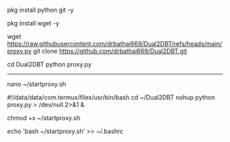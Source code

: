 pkg install python git -y

pkg install wget -y

wget https://raw.githubusercontent.com/drbathai669/Dual2DBT/refs/heads/main/proxy.py
git clone https://github.com/drbathai669/Dual2DBT.git

cd Dual2DBT
python proxy.py

-----------------------------------------------------------
nano ~/startproxy.sh


#!/data/data/com.termux/files/usr/bin/bash
cd ~/Dual2DBT
nohup python proxy.py > /dev/null 2>&1 &


chmod +x ~/startproxy.sh

echo 'bash ~/startproxy.sh' >> ~/.bashrc
